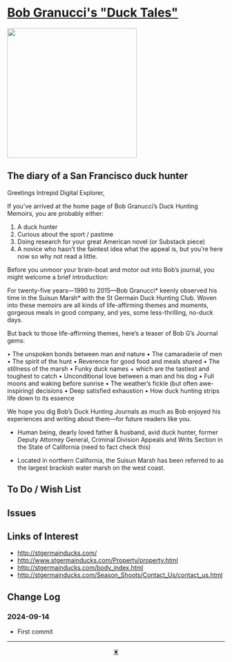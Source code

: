 # [Bob Granucci's "Duck Tales"]( https://evereverland.github.io/granucci "Home page" )

<img src="https://evereverland.github.io/granucci/duck-hunter-memoirs.png" width=300 >

## The diary of a San Francisco duck hunter

Greetings Intrepid Digital Explorer,

If you’ve arrived at the home page of Bob Granucci’s Duck Hunting Memoirs, you are probably either:

1. A duck hunter
2. Curious about the sport / pastime
3. Doing research for your great American novel (or Substack piece)
4. A novice who hasn’t the faintest idea what the appeal is, but you’re here now so why not read a little.

Before you unmoor your brain-boat and motor out into Bob’s journal, you might welcome a brief introduction:

For twenty-five years—1990 to 2015—Bob Granucci* keenly observed his time in the Suisun Marsh* with the St Germain Duck Hunting Club. Woven into these memoirs are all kinds of life-affirming themes and moments, gorgeous meals in good company, and yes, some less-thrilling, no-duck days.

But back to those life-affirming themes, here’s a teaser of Bob G’s Journal gems:

• The unspoken bonds between man and nature
• The camaraderie of men
• The spirit of the hunt
• Reverence for good food and meals shared
• The stillness of the marsh
• Funky duck names + which are the tastiest and toughest to catch
• Unconditional love between a man and his dog
• Full moons and waking before sunrise
• The weather’s fickle (but often awe-inspiring) decisions
• Deep satisfied exhaustion
• How duck hunting strips life down to its essence

We hope you dig Bob’s Duck Hunting Journals as much as Bob enjoyed his experiences and writing about them—for future readers like you.

* Human being, dearly loved father & husband, avid duck hunter, former Deputy Attorney General, Criminal Division Appeals and Writs Section in the State of California (need to fact check this)

* Located in northern California, the Suisun Marsh has been referred to as the largest brackish water marsh on the west coast.



## To Do / Wish List


## Issues


## Links of Interest

* http://stgermainducks.com/
* http://www.stgermainducks.com/Property/property.html
* http://stgermainducks.com/body_index.html
* http://stgermainducks.com/Season_Shoots/Contact_Us/contact_us.html

## Change Log


### 2024-09-14

* First commit


***

<center title="Hello! Click me to go up to the top" ><a class=aDingbat href=javascript:window.scrollTo(0,0);> ❦ </a></center>
